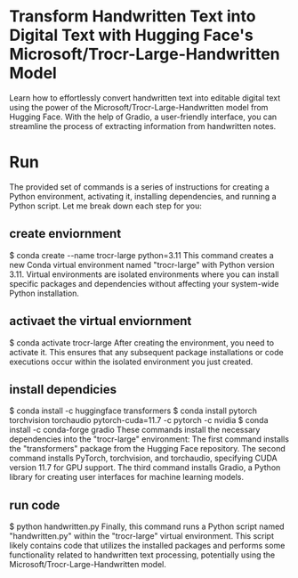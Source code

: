 # Transform Handwritten Text into Digital Text with Hugging Face's Microsoft/Trocr-Large-Handwritten Model
Learn how to effortlessly convert handwritten text into editable digital text using the power of the Microsoft/Trocr-Large-Handwritten model from Hugging Face. With the help of Gradio, a user-friendly interface, you can streamline the process of extracting information from handwritten notes.

# Run
The provided set of commands is a series of instructions for creating a Python environment, activating it, installing dependencies, and running a Python script. Let me break down each step for you:

## create enviornment 
$ conda create --name trocr-large python=3.11 
This command creates a new Conda virtual environment named "trocr-large" with Python version 3.11. Virtual environments are isolated environments where you can install specific packages and dependencies without affecting your system-wide Python installation.

## activaet the virtual enviornment
$ conda activate trocr-large
After creating the environment, you need to activate it. This ensures that any subsequent package installations or code executions occur within the isolated environment you just created.

## install dependicies
$ conda install -c huggingface transformers
$ conda install pytorch torchvision torchaudio pytorch-cuda=11.7 -c pytorch -c nvidia
$ conda install -c conda-forge gradio
These commands install the necessary dependencies into the "trocr-large" environment:
The first command installs the "transformers" package from the Hugging Face repository.
The second command installs PyTorch, torchvision, and torchaudio, specifying CUDA version 11.7 for GPU support.
The third command installs Gradio, a Python library for creating user interfaces for machine learning models.

## run code
$ python handwritten.py
Finally, this command runs a Python script named "handwritten.py" within the "trocr-large" virtual environment. This script likely contains code that utilizes the installed packages and performs some functionality related to handwritten text processing, potentially using the Microsoft/Trocr-Large-Handwritten model.
